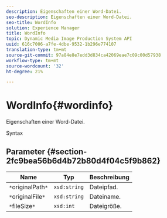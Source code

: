 ```yaml
---
description: Eigenschaften einer Word-Datei.
seo-description: Eigenschaften einer Word-Datei.
seo-title: WordInfo
solution: Experience Manager
title: WordInfo
topic: Dynamic Media Image Production System API
uuid: 616c7006-a7fe-4dbe-9532-1b296e774107
translation-type: tm+mt
source-git-commit: 97a84e8e7edd3d834ca42069eae7c09c00d57938
workflow-type: tm+mt
source-wordcount: '32'
ht-degree: 21%

---
```



# WordInfo{#wordinfo}

Eigenschaften einer Word-Datei.

Syntax

## Parameter {#section-2fc9bea56b6d4b72b80d4f04c5f9b862}

| Name | Typ | Beschreibung |
|---|---|---|
| `*`originalPath`*` | `xsd:string` | Dateipfad. |
| `*`originalFile`*` | `xsd:string` | Dateiname. |
| `*`fileSize`*` | `xsd:int` | Dateigröße. |

